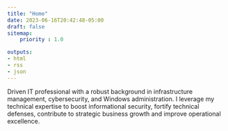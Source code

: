 ```yaml
---
title: "Home"
date: 2023-06-16T20:42:48-05:00
draft: false
sitemap:
    priority : 1.0

outputs:
- html
- rss
- json
---
```


Driven IT professional with a robust background in infrastructure management, cybersecurity, and Windows administration. I leverage my technical expertise to boost informational security, fortify technical defenses, contribute to strategic business growth and improve operational excellence.
